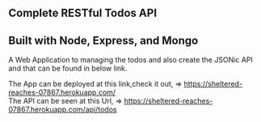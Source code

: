 ## Complete RESTful Todos API<br>
## Built with Node, Express, and Mongo<br>

A Web Application to managing the todos and also create the JSONic API and that can be found in below link.<br>

The App can be deployed at this link,check it out, => https://sheltered-reaches-07867.herokuapp.com/  <br>
The API can be seen at this Url, => https://sheltered-reaches-07867.herokuapp.com/api/todos  



